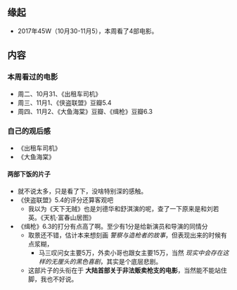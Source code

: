 ##  缘起
+ 2017年45W（10月30-11月5），本周看了4部电影。

## 内容
###  本周看过的电影
+ 周二、10月31、《出租车司机》
+ 周三、11月1、《侠盗联盟》豆瓣5.4
+ 周四、11月2、《大鱼海棠》豆瓣、《缉枪》豆瓣6.3

###  自己的观后感
+ 《出租车司机》
+ 《大鱼海棠》

####  两部下饭的片子
+ 就不说太多，只是看了下，没啥特别深的感触。
+ 《侠盗联盟》5.4的评分还算客观吧
    + 我以为《天下无贼》也是刘德华和舒淇演的呢，查了一下原来是和刘若英。《天机·富春山居图》
+ 《缉枪》6.3的打分有点高了啊。至少有1分是给新演员和导演的同情分
    + 取景还不错，估计本来想刻画 *警察与造枪者的故事*，但表现出来的时候有点浆糊，
        + 马三叹问女主要5万，外卖小哥也跟女主要15万，当然 *现实中会存在这样的无厘头的黑色喜剧*，其实是个底层悲剧。
    + 这部片子的头衔在于 **大陆首部关于非法贩卖枪支的电影**，当然能不能站住脚，我也不好说。